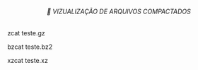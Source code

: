 <h6 align="center">🔏 VIZUALIZAÇÃO DE ARQUIVOS COMPACTADOS</h6>

zcat teste.gz

bzcat teste.bz2

xzcat teste.xz
